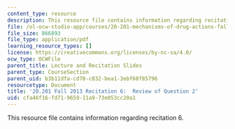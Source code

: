 ```yaml
---
content_type: resource
description: This resource file contains information regarding recitation 6.
file: /ol-ocw-studio-app/courses/20-201-mechanisms-of-drug-actions-fall-2013/cfa46f16fd71965911a973e053cc20a1_MIT20_201F13_R6_revQ2.pdf
file_size: 866893
file_type: application/pdf
learning_resource_types: []
license: https://creativecommons.org/licenses/by-nc-sa/4.0/
ocw_type: OCWFile
parent_title: Lecture and Recitation Slides
parent_type: CourseSection
parent_uid: b3b11dfa-cd78-c832-bea1-3ebf68f85796
resourcetype: Document
title: '20.201 Fall 2013 Recitation 6:  Review of Question 2'
uid: cfa46f16-fd71-9659-11a9-73e053cc20a1
---
```

This resource file contains information regarding recitation 6.